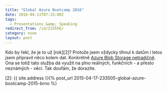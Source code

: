 ```yaml
---
title: "Global Azure Bootcamp 2016"
date: 2016-04-11T07:33:00Z
tags:
  - Presentations &amp; Speaking
redirect_from: /id/233556/
category: none
layout: post
---
```

Kdo by řekl, že je to už [rok][2]? Protože jsem vždycky tíhnul k datům i letos jsem připravil něco kolem dat. Konkrétně [Azure Blob Storage netradičně][1]. Ona se totiž tato služba dá využít na plno reálných, funkčních - a přesto neznámých - věcí. Tak doufám, že dorazíte. 

[1]: http://www.wug.cz/brno/akce/795-Global-Azure-Bootcamp-2016
[2]: {{ site.address }}{% post_url 2015-04-17-233505-global-azure-bootcamp-2015-brno %}